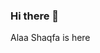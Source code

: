 ### Hi there 👋
Alaa Shaqfa is here
<!--
 React JS developer 🤓

Here are some ideas to get you started:
Skills:
- React
- HTML,CSS,Javascript
- TypeScript
- Linux
 -->
